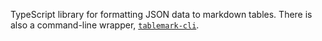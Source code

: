 TypeScript library for formatting JSON data to markdown tables. There is
also a command-line wrapper, <a href="https://github.com/haltcase/tablemark-cli" target="_blank" rel="noreferrer"><code>tablemark-cli</code></a>.
